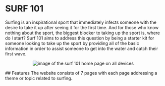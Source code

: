 # SURF 101 
Surfing is an inspirational sport that immediately infects someone with the desire to take it up after seeing it for the first time.  And for those who know nothing about the sport, the biggest blocker to taking up the sport is, where do I start?  Surf 101 aims to address this question by being a starter kit for someone looking to take up the sport by providing all of the basic information in order to assist someone to get into the water and catch their first wave.
<p align="center">
<img src="https://res.cloudinary.com/dugcwv1mf/image/upload/v1692001960/Project%201/Screenshot_2023-08-14_at_9.32.24_AM_ijm7si.png" width="auto" height="auto" alt="image of the surf 101 home page on all devices"></p>
## Features
The website consists of 7 pages with each page addressing a theme or topic related to surfing. 